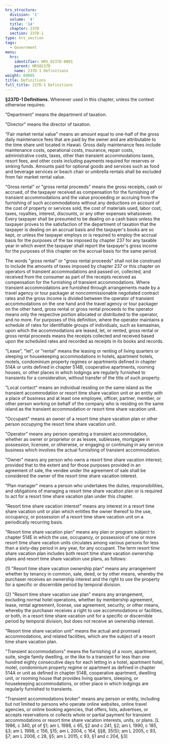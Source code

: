 ```yaml
---
hrs_structure:
  division: '1'
  volume: '4'
  title: '14'
  chapter: 237D
  section: 237D-1
type: hrs_section
tags:
  - Government
menu:
  hrs:
    identifier: HRS_0237D-0001
    parent: HRS0237D
    name: 237D-1 Definitions
weight: 69005
title: Definitions
full_title: 237D-1 Definitions
---
```

**§237D-1 Definitions.** Whenever used in this chapter, unless the context otherwise requires:

"Department" means the department of taxation.

"Director" means the director of taxation.

"Fair market rental value" means an amount equal to one-half of the gross daily maintenance fees that are paid by the owner and are attributable to the time share unit located in Hawaii. Gross daily maintenance fees include maintenance costs, operational costs, insurance, repair costs, administrative costs, taxes, other than transient accommodations taxes, resort fees, and other costs including payments required for reserves or sinking funds. Amounts paid for optional goods and services such as food and beverage services or beach chair or umbrella rentals shall be excluded from fair market rental value.

"Gross rental" or "gross rental proceeds" means the gross receipts, cash or accrued, of the taxpayer received as compensation for the furnishing of transient accommodations and the value proceeding or accruing from the furnishing of such accommodations without any deductions on account of the cost of property or services sold, the cost of materials used, labor cost, taxes, royalties, interest, discounts, or any other expenses whatsoever. Every taxpayer shall be presumed to be dealing on a cash basis unless the taxpayer proves to the satisfaction of the department of taxation that the taxpayer is dealing on an accrual basis and the taxpayer's books are so kept, or unless the taxpayer employs or is required to employ the accrual basis for the purposes of the tax imposed by chapter 237 for any taxable year in which event the taxpayer shall report the taxpayer's gross income for the purposes of this chapter on the accrual basis for the same period.

The words "gross rental" or "gross rental proceeds" shall not be construed to include the amounts of taxes imposed by chapter 237 or this chapter on operators of transient accommodations and passed on, collected, and received from the consumer as part of the receipts received as compensation for the furnishing of transient accommodations. Where transient accommodations are furnished through arrangements made by a travel agency or tour packager at noncommissionable negotiated contract rates and the gross income is divided between the operator of transient accommodations on the one hand and the travel agency or tour packager on the other hand, gross rental or gross rental proceeds to the operator means only the respective portion allocated or distributed to the operator, and no more. For purposes of this definition, where the operator maintains a schedule of rates for identifiable groups of individuals, such as kamaainas, upon which the accommodations are leased, let, or rented, gross rental or gross rental proceeds means the receipts collected and received based upon the scheduled rates and recorded as receipts in its books and records.

"Lease", "let", or "rental" means the leasing or renting of living quarters or sleeping or housekeeping accommodations in hotels, apartment hotels, motels, condominium property regimes or apartments defined in chapter 514A or units defined in chapter 514B, cooperative apartments, rooming houses, or other places in which lodgings are regularly furnished to transients for a consideration, without transfer of the title of such property.

"Local contact" means an individual residing on the same island as the transient accommodation or resort time share vacation unit or an entity with a place of business and at least one employee, officer, partner, member, or other person working on behalf of the company who is residing on the same island as the transient accommodation or resort time share vacation unit.

"Occupant" means an owner of a resort time share vacation plan or other person occupying the resort time share vacation unit.

"Operator" means any person operating a transient accommodation, whether as owner or proprietor or as lessee, sublessee, mortgagee in possession, licensee, or otherwise, or engaging or continuing in any service business which involves the actual furnishing of transient accommodation.

"Owner" means any person who owns a resort time share vacation interest; provided that to the extent and for those purposes provided in an agreement of sale, the vendee under the agreement of sale shall be considered the owner of the resort time share vacation interest.

"Plan manager" means a person who undertakes the duties, responsibilities, and obligations of managing a resort time share vacation plan or is required to act for a resort time share vacation plan under this chapter.

"Resort time share vacation interest" means any interest in a resort time share vacation unit or plan which entitles the owner thereof to the use, occupancy, or possession of a resort time share vacation unit on a periodically recurring basis.

"Resort time share vacation plan" means any plan or program subject to chapter 514E in which the use, occupancy, or possession of one or more resort time share vacation units circulates among various persons for less than a sixty-day period in any year, for any occupant. The term resort time share vacation plan includes both resort time share vacation ownership plans and resort time share vacation use plans, as follows:

(1) "Resort time share vacation ownership plan" means any arrangement whether by tenancy in common, sale, deed, or by other means, whereby the purchaser receives an ownership interest and the right to use the property for a specific or discernible period by temporal division.

(2) "Resort time share vacation use plan" means any arrangement, excluding normal hotel operations, whether by membership agreement, lease, rental agreement, license, use agreement, security, or other means, whereby the purchaser receives a right to use accommodations or facilities, or both, in a resort time share vacation unit for a specific or discernible period by temporal division, but does not receive an ownership interest.

"Resort time share vacation unit" means the actual and promised accommodations, and related facilities, which are the subject of a resort time share vacation plan.

"Transient accommodations" means the furnishing of a room, apartment, suite, single family dwelling, or the like to a transient for less than one hundred eighty consecutive days for each letting in a hotel, apartment hotel, motel, condominium property regime or apartment as defined in chapter 514A or unit as defined in chapter 514B, cooperative apartment, dwelling unit, or rooming house that provides living quarters, sleeping, or housekeeping accommodations, or other place in which lodgings are regularly furnished to transients.

"Transient accommodations broker" means any person or entity, including but not limited to persons who operate online websites, online travel agencies, or online booking agencies, that offers, lists, advertises, or accepts reservations or collects whole or partial payment for transient accommodations or resort time share vacation interests, units, or plans. [L 1986, c 340, pt of §1; am L 1988, c 65, §2 and c 241, §2; am L 1990, c 185, §3; am L 1998, c 156, §15; am L 2004, c 164, §§8, 35(5); am L 2005, c 93, §7; am L 2008, c 28, §5; am L 2015, c 93, §1 and c 204, §3]